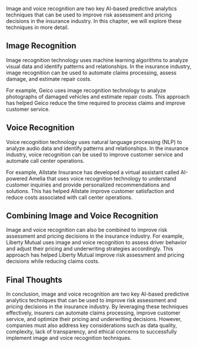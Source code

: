 
Image and voice recognition are two key AI-based predictive analytics techniques that can be used to improve risk assessment and pricing decisions in the insurance industry. In this chapter, we will explore these techniques in more detail.

Image Recognition
-----------------

Image recognition technology uses machine learning algorithms to analyze visual data and identify patterns and relationships. In the insurance industry, image recognition can be used to automate claims processing, assess damage, and estimate repair costs.

For example, Geico uses image recognition technology to analyze photographs of damaged vehicles and estimate repair costs. This approach has helped Geico reduce the time required to process claims and improve customer service.

Voice Recognition
-----------------

Voice recognition technology uses natural language processing (NLP) to analyze audio data and identify patterns and relationships. In the insurance industry, voice recognition can be used to improve customer service and automate call center operations.

For example, Allstate Insurance has developed a virtual assistant called AI-powered Amelia that uses voice recognition technology to understand customer inquiries and provide personalized recommendations and solutions. This has helped Allstate improve customer satisfaction and reduce costs associated with call center operations.

Combining Image and Voice Recognition
-------------------------------------

Image and voice recognition can also be combined to improve risk assessment and pricing decisions in the insurance industry. For example, Liberty Mutual uses image and voice recognition to assess driver behavior and adjust their pricing and underwriting strategies accordingly. This approach has helped Liberty Mutual improve risk assessment and pricing decisions while reducing claims costs.

Final Thoughts
--------------

In conclusion, image and voice recognition are two key AI-based predictive analytics techniques that can be used to improve risk assessment and pricing decisions in the insurance industry. By leveraging these techniques effectively, insurers can automate claims processing, improve customer service, and optimize their pricing and underwriting decisions. However, companies must also address key considerations such as data quality, complexity, lack of transparency, and ethical concerns to successfully implement image and voice recognition techniques.

